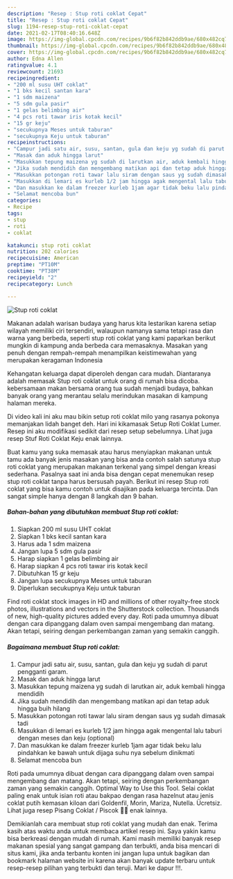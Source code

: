 ```yaml
---
description: "Resep : Stup roti coklat Cepat"
title: "Resep : Stup roti coklat Cepat"
slug: 1194-resep-stup-roti-coklat-cepat
date: 2021-02-17T08:40:16.648Z
image: https://img-global.cpcdn.com/recipes/9b6f82b842ddb9ae/680x482cq70/stup-roti-coklat-foto-resep-utama.jpg
thumbnail: https://img-global.cpcdn.com/recipes/9b6f82b842ddb9ae/680x482cq70/stup-roti-coklat-foto-resep-utama.jpg
cover: https://img-global.cpcdn.com/recipes/9b6f82b842ddb9ae/680x482cq70/stup-roti-coklat-foto-resep-utama.jpg
author: Edna Allen
ratingvalue: 4.1
reviewcount: 21693
recipeingredient:
- "200 ml susu UHT coklat"
- "1 bks kecil santan kara"
- "1 sdm maizena"
- "5 sdm gula pasir"
- "1 gelas belimbing air"
- "4 pcs roti tawar iris kotak kecil"
- "15 gr keju"
- "secukupnya Meses untuk taburan"
- "secukupnya Keju untuk taburan"
recipeinstructions:
- "Campur jadi satu air, susu, santan, gula dan keju yg sudah di parut pengganti garam."
- "Masak dan aduk hingga larut"
- "Masukkan tepung maizena yg sudah di larutkan air, aduk kembali hingga mendidih"
- "Jika sudah mendidih dan mengembang matikan api dan tetap aduk hingga buih hilang"
- "Masukkan potongan roti tawar lalu siram dengan saus yg sudah dimasak tadi"
- "Masukkan di lemari es kurleb 1/2 jam hingga agak mengental lalu taburi dengan meses dan keju (optional)"
- "Dan masukkan ke dalam freezer kurleb 1jam agar tidak beku lalu pindahkan ke bawah untuk dijaga suhu nya sebelum dinikmati"
- "Selamat mencoba bun"
categories:
- Recipe
tags:
- stup
- roti
- coklat

katakunci: stup roti coklat 
nutrition: 202 calories
recipecuisine: American
preptime: "PT10M"
cooktime: "PT38M"
recipeyield: "2"
recipecategory: Lunch

---
```



![Stup roti coklat](https://img-global.cpcdn.com/recipes/9b6f82b842ddb9ae/680x482cq70/stup-roti-coklat-foto-resep-utama.jpg)

Makanan adalah warisan budaya yang harus kita lestarikan karena setiap wilayah memiliki ciri tersendiri, walaupun namanya sama tetapi rasa dan warna yang berbeda, seperti stup roti coklat yang kami paparkan berikut mungkin di kampung anda berbeda cara memasaknya. Masakan yang penuh dengan rempah-rempah menampilkan keistimewahan yang merupakan keragaman Indonesia

Kehangatan keluarga dapat diperoleh dengan cara mudah. Diantaranya adalah memasak Stup roti coklat untuk orang di rumah bisa dicoba. kebersamaan makan bersama orang tua sudah menjadi budaya, bahkan banyak orang yang merantau selalu merindukan masakan di kampung halaman mereka.

Di video kali ini aku mau bikin setup roti coklat milo yang rasanya pokonya memanjakan lidah banget deh. Hari ini kikamasak Setup Roti Coklat Lumer. Resep ini aku modifikasi sedikit dari resep setup sebelumnya. Lihat juga resep Stuf Roti Coklat Keju enak lainnya.

Buat kamu yang suka memasak atau harus menyiapkan makanan untuk tamu ada banyak jenis masakan yang bisa anda contoh salah satunya stup roti coklat yang merupakan makanan terkenal yang simpel dengan kreasi sederhana. Pasalnya saat ini anda bisa dengan cepat menemukan resep stup roti coklat tanpa harus bersusah payah.
Berikut ini resep Stup roti coklat yang bisa kamu contoh untuk disajikan pada keluarga tercinta. Dan sangat simple hanya dengan 8 langkah dan 9 bahan.


<!--inarticleads1-->

##### Bahan-bahan yang dibutuhkan membuat Stup roti coklat:

1. Siapkan 200 ml susu UHT coklat
1. Siapkan 1 bks kecil santan kara
1. Harus ada 1 sdm maizena
1. Jangan lupa 5 sdm gula pasir
1. Harap siapkan 1 gelas belimbing air
1. Harap siapkan 4 pcs roti tawar iris kotak kecil
1. Dibutuhkan 15 gr keju
1. Jangan lupa secukupnya Meses untuk taburan
1. Diperlukan secukupnya Keju untuk taburan


Find roti coklat stock images in HD and millions of other royalty-free stock photos, illustrations and vectors in the Shutterstock collection. Thousands of new, high-quality pictures added every day. Roti pada umumnya dibuat dengan cara dipanggang dalam oven sampai mengembang dan matang. Akan tetapi, seiring dengan perkembangan zaman yang semakin canggih. 

<!--inarticleads2-->

##### Bagaimana membuat  Stup roti coklat:

1. Campur jadi satu air, susu, santan, gula dan keju yg sudah di parut pengganti garam.
1. Masak dan aduk hingga larut
1. Masukkan tepung maizena yg sudah di larutkan air, aduk kembali hingga mendidih
1. Jika sudah mendidih dan mengembang matikan api dan tetap aduk hingga buih hilang
1. Masukkan potongan roti tawar lalu siram dengan saus yg sudah dimasak tadi
1. Masukkan di lemari es kurleb 1/2 jam hingga agak mengental lalu taburi dengan meses dan keju (optional)
1. Dan masukkan ke dalam freezer kurleb 1jam agar tidak beku lalu pindahkan ke bawah untuk dijaga suhu nya sebelum dinikmati
1. Selamat mencoba bun


Roti pada umumnya dibuat dengan cara dipanggang dalam oven sampai mengembang dan matang. Akan tetapi, seiring dengan perkembangan zaman yang semakin canggih. Optimal Way to Use this Tool. Selai coklat paling enak untuk isian roti atau bakpao dengan rasa hazelnut atau jenis coklat putih kemasan kiloan dari Goldenfil, Morin, Mariza, Nutella. Ücretsiz. Lihat juga resep Pisang Coklat / Piscok 🍌🍫 enak lainnya. 

Demikianlah cara membuat stup roti coklat yang mudah dan enak. Terima kasih atas waktu anda untuk membaca artikel resep ini. Saya yakin kamu bisa berkreasi dengan mudah di rumah. Kami masih memiliki banyak resep makanan spesial yang sangat gampang dan terbukti, anda bisa mencari di situs kami, jika anda terbantu konten ini jangan lupa untuk bagikan dan bookmark halaman website ini karena akan banyak update terbaru untuk resep-resep pilihan yang terbukti dan teruji. Mari ke dapur !!!. 
